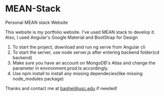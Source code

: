 # MEAN-Stack
Personal MEAN stack Website

This website is my portfolio website. I've used MEAN stack to develop it.
Also, I used Angular's Google Material and BootStrap for Design

1) To start the project, download and run ng serve from Angular cli
2) To start the server, use node server.js after entering backend folder(cd backend)
3) Make sure you have an account on MongoDB's Atlas and change the parameter in environment.prod.ts accordingly.
4) Use npm install to install any missing dependecies(like missing node_modules package)

Thanks and contact me at baghel@usc.edu if needed! 
